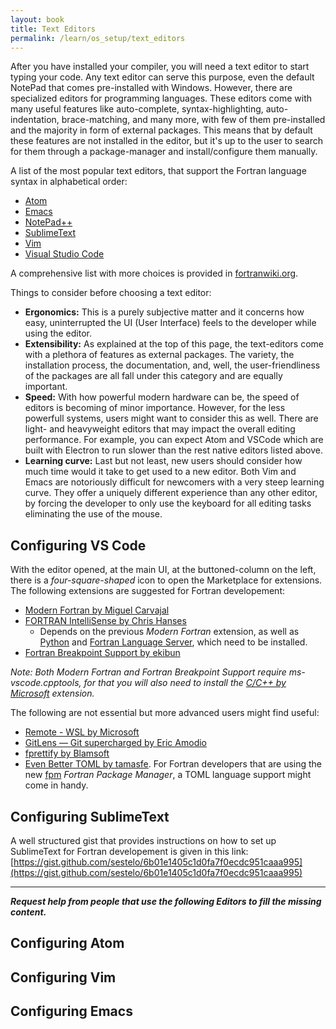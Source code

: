 ```yaml
---
layout: book
title: Text Editors
permalink: /learn/os_setup/text_editors
---
```


After you have installed your compiler, you will need a text editor to start typing your code. Any text editor can serve this purpose, even the default NotePad that comes pre-installed with Windows. However, there are specialized editors for programming languages. These editors come with many useful features like auto-complete, syntax-highlighting, auto-indentation, brace-matching, and many more, with few of them pre-installed and the majority in form of external packages. This means that by default these features are not installed in the editor, but it's up to the user to search for them through a package-manager and install/configure them manually. 

A list of the most popular text editors, that support the Fortran language syntax in alphabetical order:
- [Atom](https://atom.io/)
- [Emacs](https://www.gnu.org/software/emacs/)
- [NotePad++](https://notepad-plus-plus.org/)
- [SublimeText](https://www.sublimetext.com/)
- [Vim](https://www.vim.org/)
- [Visual Studio Code](https://code.visualstudio.com/)

A comprehensive list with more choices is provided in [fortranwiki.org](http://fortranwiki.org/fortran/show/Source+code+editors).

Things to consider before choosing a text editor: 
- **Ergonomics:** This is a purely subjective matter and it concerns how easy, uninterrupted the UI (User Interface) feels to the developer while using the editor.
- **Extensibility:** As explained at the top of this page, the text-editors come with a plethora of features as external packages. The variety, the installation process, the documentation, and, well, the user-friendliness of the packages are all fall under this category and are equally important.
- **Speed:** With how powerful modern hardware can be, the speed of editors is becoming of minor importance. However, for the less powerfull systems, users might want to consider this as well. There are light- and heavyweight editors that may impact the overall editing performance. For example, you can expect Atom and VSCode which are built with Electron to run slower than the rest native editors listed above. 
- **Learning curve:** Last but not least, new users should consider how much time would it take to get used to a new editor. Both Vim and Emacs are notoriously difficult for newcomers with a very steep learning curve. They offer a uniquely different experience than any other editor, by forcing the developer to only use the keyboard for all editing tasks eliminating the use of the mouse.

## Configuring VS Code

With the editor opened, at the main UI, at the buttoned-column on the left, there is a *four-square-shaped* icon to open the Marketplace for extensions. 
The following extensions are suggested for Fortran developement:
- [Modern Fortran by Miguel Carvajal](https://marketplace.visualstudio.com/items?itemName=krvajalm.linter-gfortran)
- [FORTRAN IntelliSense by Chris Hanses](https://marketplace.visualstudio.com/items?itemName=hansec.fortran-ls)
    - Depends on the previous *Modern Fortran* extension, as well as [Python](https://www.python.org/) and [Fortran Language Server](https://github.com/hansec/fortran-language-server), which need to be installed.
- [Fortran Breakpoint Support by ekibun](https://marketplace.visualstudio.com/items?itemName=ekibun.fortranbreaker)

*Note: Both Modern Fortran and Fortran Breakpoint Support require ms-vscode.cpptools, for that you will also need to install the [C/C++ by Microsoft](https://marketplace.visualstudio.com/items?itemName=ms-vscode.cpptools) extension.*

The following are not essential but more advanced users might find useful:
- [Remote - WSL by Microsoft](https://marketplace.visualstudio.com/items?itemName=ms-vscode-remote.remote-wsl)
- [GitLens — Git supercharged by Eric Amodio](https://marketplace.visualstudio.com/items?itemName=eamodio.gitlens)
- [fprettify by Blamsoft](https://marketplace.visualstudio.com/items?itemName=Blamsoft.fprettify)
- [Even Better TOML by tamasfe](https://marketplace.visualstudio.com/items?itemName=tamasfe.even-better-toml). For Fortran developers that are using the new [fpm](https://github.com/fortran-lang/fpm) *Fortran Package Manager*, a TOML language support might come in handy.

## Configuring SublimeText
A well structured gist that provides instructions on how to set up SublimeText for Fortran developement is given in this link: 
[https://gist.github.com/sestelo/6b01e1405c1d0fa7f0ecdc951caaa995](https://gist.github.com/sestelo/6b01e1405c1d0fa7f0ecdc951caaa995)

---

***Request help from people that use the following Editors to fill the missing content.***

## Configuring Atom

## Configuring Vim

## Configuring Emacs
